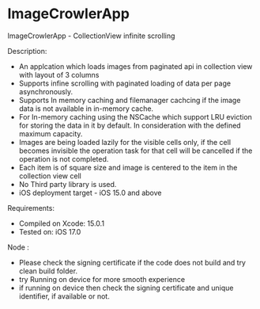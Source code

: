 # ImageCrowlerApp
ImageCrowlerApp - CollectionView infinite scrolling

Description:
- An applcation which loads images from paginated api in collection view with layout of 3 columns
- Supports infine scrolling with paginated loading of data per page asynchronously.
- Supports In memory caching and filemanager cachcing if the image data is not available in in-memory cache.
- For In-memory caching using the NSCache which support LRU eviction for storing the data in it by default. In consideration with the defined maximum capacity.
- Images are being loaded lazily for the visible cells only, if the cell becomes invisible the operation task for that cell will be cancelled if the operation is not completed.
- Each item is of square size and image is centered to the item in the collection view cell
- No Third party library is used.
- iOS deployment target - iOS 15.0 and above

Requirements:
- Compiled on Xcode: 15.0.1
- Tested on: iOS 17.0

Node : 
- Please check the signing certificate if the code does not build and try clean build folder.
- try Running on device for more smooth experience
- if running on device then check the signing certificate and unique identifier, if available or not.
